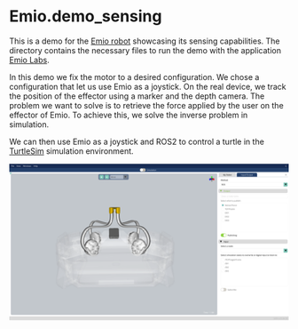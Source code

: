 # Emio.demo_sensing

This is a demo for the [Emio robot](https://compliance-robotics.com/compliance-lab/) showcasing its sensing capabilities. The directory contains the necessary files to run the demo with the application [Emio Labs](https://mailchi.mp/compliance-robotics.com/download-emio-labs).

In this demo we fix the motor to a desired configuration. We chose a configuration that let us use Emio as a joystick. 
On the real device, we track the position of the effector using a marker and the depth camera.
The problem we want to solve is to retrieve the force applied by the user on the effector of Emio. To achieve this, we solve the inverse problem in simulation.  

We can then use Emio as a joystick and ROS2 to control a turtle in the [TurtleSim](https://docs.ros.org/en/jazzy/Tutorials/Beginner-CLI-Tools/Introducing-Turtlesim/Introducing-Turtlesim.html) simulation environment.

![Emio in simulation](img/emio-sensing.png)
